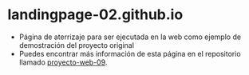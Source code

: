 # landingpage-02.github.io

- Página de aterrizaje para ser ejecutada en la web como ejemplo de demostración del proyecto original
- Puedes encontrar más información de esta página en el repositorio llamado [proyecto-web-09](https://github.com/misproyectosweb/proyecto-web-10.git).
